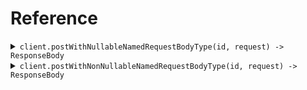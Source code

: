 # Reference
<details><summary><code>client.postWithNullableNamedRequestBodyType(id, request) -> ResponseBody</code></summary>
<dl>
<dd>

#### 🔌 Usage

<dl>
<dd>

<dl>
<dd>

```java
client.postWithNullableNamedRequestBodyType(
    id,
    PostWithNullableNamedRequestBodyTypeRequest
        .builder()
        .build()
);
```
</dd>
</dl>
</dd>
</dl>

#### ⚙️ Parameters

<dl>
<dd>

<dl>
<dd>

**id:** `String` 
    
</dd>
</dl>

<dl>
<dd>

**request:** `Optional<NullableObject>` 
    
</dd>
</dl>
</dd>
</dl>


</dd>
</dl>
</details>

<details><summary><code>client.postWithNonNullableNamedRequestBodyType(id, request) -> ResponseBody</code></summary>
<dl>
<dd>

#### 🔌 Usage

<dl>
<dd>

<dl>
<dd>

```java
client.postWithNonNullableNamedRequestBodyType(
    id,
    NonNullableObject
        .builder()
        .build()
);
```
</dd>
</dl>
</dd>
</dl>

#### ⚙️ Parameters

<dl>
<dd>

<dl>
<dd>

**id:** `String` 
    
</dd>
</dl>

<dl>
<dd>

**nonNullableObjectId:** `Optional<String>` 
    
</dd>
</dl>

<dl>
<dd>

**name:** `Optional<String>` 
    
</dd>
</dl>

<dl>
<dd>

**age:** `Optional<Integer>` 
    
</dd>
</dl>
</dd>
</dl>


</dd>
</dl>
</details>
